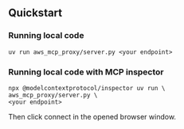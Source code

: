 ## Quickstart
### Running local code
```
uv run aws_mcp_proxy/server.py <your endpoint>
```

### Running local code with MCP inspector
```
npx @modelcontextprotocol/inspector uv run \
aws_mcp_proxy/server.py \
<your endpoint>
```
Then click connect in the opened browser window.
